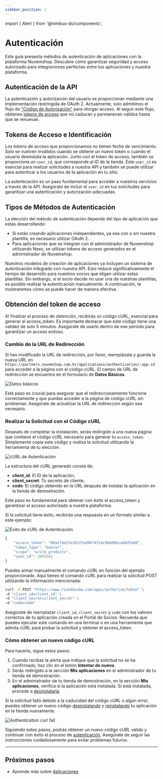 ```yaml
---
sidebar_position: 1
---
```


import { Alert } from '@nimbus-ds/components';

# Autenticación

Este guía presenta métodos de autenticación de aplicaciones con la plataforma Nuvemshop. Descubre cómo garantizar seguridad y acceso autorizado para integraciones perfectas entre tus aplicaciones y nuestra plataforma.

## Autenticación de la API

La autenticación y autorización del usuario se proporcionan mediante una implementación restringida de OAuth 2. Actualmente, solo admitimos el flujo de ["Código de Autorización"](https://oauth.net/2/grant-types/authorization-code/) para otorgar acceso. Al seguir este flujo, obtienes [tokens de acceso](https://oauth.net/2/access-tokens/) que no caducan y permanecen válidos hasta que se renuevan.

## Tokens de Acceso e Identificación

Los tokens de acceso que proporcionamos no tienen fecha de vencimiento. Solo se vuelven inválidos cuando se obtiene un nuevo token o cuando el usuario desinstala la aplicación. Junto con el token de acceso, también se proporciona un `user_id`, que corresponde al ID de la tienda. Este `user_id` es esencial para realizar solicitudes a nuestra API y también se puede utilizar para autenticar a los usuarios de la aplicación en tu sitio.

La autenticación es un paso fundamental para acceder a nuestros servicios a través de la API. Asegúrate de incluir el `user_id` en tus solicitudes para garantizar una autenticación y autorización adecuadas.

## Tipos de Métodos de Autenticación

La elección del método de autenticación depende del tipo de aplicación que estás desarrollando:

- Si estás creando aplicaciones independientes, ya sea con o sin nuestra plantilla, es necesario utilizar OAuth 2.
- Para aplicaciones que se integran con el administrador de Nuvemshop utilizando Nexo, se utilizan tokens de acceso generados en el administrador de Nuvemshop.

Nuestros modelos de creación de aplicaciones ya incluyen un sistema de autenticación integrado con nuestra API. Esto reduce significativamente el tiempo de desarrollo para nuestros socios que eligen utilizar estas plantillas. Sin embargo, si el socio decide no usar una de nuestras plantillas, es posible realizar la autenticación manualmente. A continuación, te mostraremos cómo se puede hacer de manera efectiva.

## Obtención del token de acceso

<Alert appearance="warning" title="Atención">
    Al finalizar el proceso de obtención, recibirás un código cURL, esencial para generar el access_token. Es importante destacar que este código tiene una validez de solo 5 minutos. Asegúrate de usarlo dentro de ese período para garantizar un acceso exitoso.
</Alert>

<br />

### Cambio de la URL de Redirección

Si has modificado la URL de redirección, por favor, reemplázala y guarda la nueva URL en `https://partners.nuvemshop.com.br/applications/authentication/:app-id` para acceder a la página con el código cURL. El campo de URL de redirección se encuentra en el formulario de **Datos Básicos**.

![Datos básicos](../../../../../static/img/card-basic-data.png "Datos básicos")

Este paso es crucial para asegurar que el redireccionamiento funcione correctamente y que puedas acceder a la página de código cURL sin problemas. Asegúrate de actualizar la URL de redirección según sea necesario.

### Realizar la Solicitud con el Código cURL

Después de completar la instalación, serás redirigido a una nueva página que contiene el código cURL necesario para generar tu `access_token`. Simplemente copia este código y realiza la solicitud utilizando la herramienta de tu elección.

![cURL de Autenticación](../../../../../static/img/authentication-curl.png "cURL de Autenticación")

La estructura del cURL generado consta de:

- **client_id**: El ID de la aplicación;
- **client_secret**: Tu secreto de cliente;
- **code**: El código obtenido en la URL después de instalar la aplicación en la tienda de demostración.

Este paso es fundamental para obtener con éxito el access_token y garantizar el acceso autorizado a nuestra plataforma.

Si la solicitud tiene éxito, recibirás una respuesta en un formato similar a este ejemplo:

![Éxito de cURL de Autenticación](../../../../../static/img/authentication-curl-success.png "Éxito de cURL de Autenticación")

```javascript
{
    "access_token": "88a2fdd17e10327ed96f4f2dc96b00bca60dfe60",
    "token_type": "bearer",
    "scope": "write_products",
    "user_id": 2093261
}
```

Puedes armar manualmente el comando cURL en función del ejemplo proporcionado. Aquí tienes el comando cURL para realizar la solicitud POST utilizando la información mencionada:

```bash
curl -X POST "https://www.tiendanube.com/apps/authorize/token" \
-d "client_id=client_id" \
-d "client_secret=client_secret" \
-d "code=code"
```

Asegúrate de reemplazar `client_id`, `client_secret` y `code` con los valores correctos de tu aplicación creada en el Portal de Socios.
Recuerda que puedes ejecutar este comando en una terminal o en una herramienta que admita cURL para probar la solicitud y obtener el access_token.

### Cómo obtener un nuevo código cURL

Para hacerlo, sigue estos pasos:

1. Cuando recibas la alerta que indique que la solicitud no se ha confirmado, haz clic en el botón **Intentar de nuevo**.
2. Serás redirigido a la sección **Mis aplicaciones** en el administrador de tu tienda de demostración.
3. En el administrador de tu tienda de demostración, en la sección **Mis aplicaciones**, verifica si la aplicación está instalada. Si está instalada, procede a [desinstalarla](./overview.md#desinstalando-un-aplicativo).

Si la solicitud falló debido a la caducidad del código cURL o algún error, puedes obtener un nuevo código [desinstalando](./overview.md#desinstalando-un-aplicativo) y [reinstalando](./overview.md#instalando-seu-aplicativo) tu aplicación en la tienda nuevamente.

![Authentication curl fail](../../../../../static/img/authentication-curl-fail.png "Authentication curl fail")

Siguiendo estos pasos, podrás obtener un nuevo código cURL válido y continuar con éxito el proceso de [autenticación](./authentication#obtendo-o-token-de-acesso). Asegúrate de seguir las instrucciones cuidadosamente para evitar problemas futuros.

---

## Próximos pasos

- Aprende más sobre [Aplicaciones](./overview.md)
